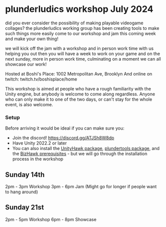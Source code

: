 # plunderludics workshop July 2024

did you ever consider the possibility of making playable videogame collages? the plunderludics working group has been creating tools to make such things more easily come to our workshop and jam this coming week and make your own thing!

we will kick off the jam with a workshop and in person work time with us helping you out then you will have a week to work on your game and on the next sunday, more in person work time, culminating on a moment we can all showcase our work!

Hosted at Boshi's Place: 1002 Metropolitan Ave, Brooklyn
And online on twitch: twitch.tv/boshisplace/home

This workshop is aimed at people who have a rough familiarity with the Unity engine, but anybody is welcome to come along regardless.
Anyone who can only make it to one of the two days, or can't stay for the whole event, is also welcome.

### Setup
Before arriving it would be ideal if you can make sure you:
- Join the discord! https://discord.gg/ATJSh8W8dp
- Have Unity 2022.2 or later
- You can also install the [UnityHawk package](https://github.com/plunderludics/unity-hawk), [plundertools package](https://github.com/plunderludics/plundertools), and the [BizHawk prerequisites](https://github.com/TASEmulators/BizHawk-Prereqs/releases/download/2.4.8_1/bizhawk_prereqs_v2.4.8_1.zip) - but we will go through the installation process in the workshop

## Sunday 14th
2pm - 3pm Workshop
3pm - 6pm Jam (Might go for longer if people want to hang around)

## Sunday 21st
2pm - 5pm Workshop
6pm - 8pm Showcase